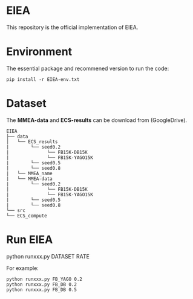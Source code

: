 # EIEA
This repository is the official implementation of EIEA.


# Environment
The essential package and recommened version to run the code:
```
pip install -r EIEA-env.txt
```

# Dataset
The **MMEA-data** and **ECS-results** can be download from (GoogleDrive).
```
EIEA
├── data
│   └── ECS_results
|        └── seed0.2
|              └── FB15K-DB15K
|              └── FB15K-YAGO15K
|        └── seed0.5
|        └── seed0.8
|   └── MMEA_name
|   └── MMEA-data
|        └── seed0.2
|              └── FB15K-DB15K
|              └── FB15K-YAGO15K
|        └── seed0.5
|        └── seed0.8
└── src
└── ECS_compute

```

# Run EIEA
python runxxx.py DATASET RATE 

For example: 
```
python runxxx.py FB_YAGO 0.2
python runxxx.py FB_DB 0.2
python runxxx.py FB_DB 0.5
```
